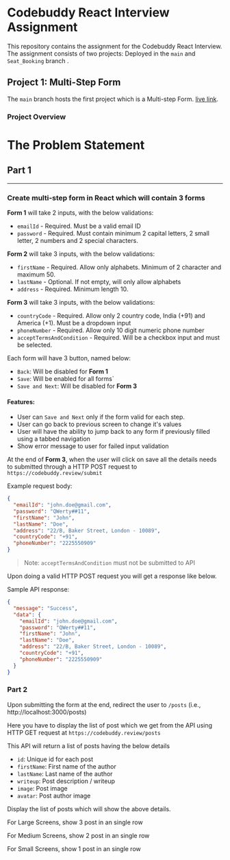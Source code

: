# Codebuddy React Interview Assignment

This repository contains the assignment for the Codebuddy React Interview. The assignment consists of two projects: Deployed in the `main`  and `Seat_Booking` branch .

## Project 1: Multi-Step Form

The `main` branch hosts the first project which is a Multi-step Form. [live link](<https://codebuddy-multistep-form.vercel.app/>).

### Project Overview

# The Problem Statement

## Part 1

---

### Create multi-step form in React which will contain 3 forms

**Form 1** will take 2 inputs, with the below validations:

- `emailId` - Required. Must be a valid email ID
- `password` - Required. Must contain minimum 2 capital letters, 2 small letter, 2 numbers and 2 special characters.

**Form 2** will take 3 inputs, with the below validations:

- `firstName` - Required. Allow only alphabets. Minimum of 2 character and maximum 50.
- `lastName` - Optional. If not empty, will only allow alphabets
- `address` - Required. Minimum length 10.

**Form 3** will take 3 inputs, with the below validations:

- `countryCode` - Required. Allow only 2 country code, India (+91) and America (+1). Must be a dropdown input
- `phoneNumber` - Required. Allow only 10 digit numeric phone number
- `acceptTermsAndCondition` - Required. Will be a checkbox input and must be selected.

Each form will have 3 button, named below:

- `Back`: Will be disabled for **Form 1**
- `Save`: Will be enabled for all forms`
- `Save and Next`: Will be disabled for **Form 3**

#### Features:

- User can `Save and Next` only if the form valid for each step.
- User can go back to previous screen to change it's values
- User will have the ability to jump back to any form if previously filled using a tabbed navigation
- Show error message to user for failed input validation

At the end of **Form 3**, when the user will click on save all the details needs to submitted through a HTTP POST request to `https://codebuddy.review/submit`

Example request body:

```json
{
  "emailId": "john.doe@gmail.com",
  "password": "QWerty##11",
  "firstName": "John",
  "lastName": "Doe",
  "address": "22/B, Baker Street, London - 10089",
  "countryCode": "+91",
  "phoneNumber": "2225550909"
}
```

> Note: `acceptTermsAndCondition` must not be submitted to API

Upon doing a valid HTTP POST request you will get a response like below.

Sample API response:

```json
{
  "message": "Success",
  "data": {
    "emailId": "john.doe@gmail.com",
    "password": "QWerty##11",
    "firstName": "John",
    "lastName": "Doe",
    "address": "22/B, Baker Street, London - 10089",
    "countryCode": "+91",
    "phoneNumber": "2225550909"
  }
}
```

### Part 2

Upon submitting the form at the end, redirect the user to `/posts` (i.e., http://localhost:3000/posts)

Here you have to display the list of post which we get from the API using HTTP GET request at `https://codebuddy.review/posts`

This API will return a list of posts having the below details

- `id`: Unique id for each post
- `firstName`: First name of the author
- `lastName`: Last name of the author
- `writeup`: Post description / writeup
- `image`: Post image
- `avatar`: Post author image

Display the list of posts which will show the above details.

For Large Screens, show 3 post in an single row

For Medium Screens, show 2 post in an single row

For Small Screens, show 1 post in an single row

